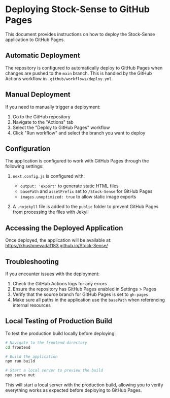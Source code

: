 # Deploying Stock-Sense to GitHub Pages

This document provides instructions on how to deploy the Stock-Sense application to GitHub Pages.

## Automatic Deployment

The repository is configured to automatically deploy to GitHub Pages when changes are pushed to the `main` branch. This is handled by the GitHub Actions workflow in `.github/workflows/deploy.yml`.

## Manual Deployment

If you need to manually trigger a deployment:

1. Go to the GitHub repository
2. Navigate to the "Actions" tab
3. Select the "Deploy to GitHub Pages" workflow
4. Click "Run workflow" and select the branch you want to deploy

## Configuration

The application is configured to work with GitHub Pages through the following settings:

1. `next.config.js` is configured with:
   - `output: 'export'` to generate static HTML files
   - `basePath` and `assetPrefix` set to `/Stock-Sense` for GitHub Pages
   - `images.unoptimized: true` to allow static image exports

2. A `.nojekyll` file is added to the `public` folder to prevent GitHub Pages from processing the files with Jekyll

## Accessing the Deployed Application

Once deployed, the application will be available at:
https://khushmevada1183.github.io/Stock-Sense/

## Troubleshooting

If you encounter issues with the deployment:

1. Check the GitHub Actions logs for any errors
2. Ensure the repository has GitHub Pages enabled in Settings > Pages
3. Verify that the source branch for GitHub Pages is set to `gh-pages`
4. Make sure all paths in the application use the `basePath` when referencing internal resources

## Local Testing of Production Build

To test the production build locally before deploying:

```bash
# Navigate to the frontend directory
cd frontend

# Build the application
npm run build

# Start a local server to preview the build
npx serve out
```

This will start a local server with the production build, allowing you to verify everything works as expected before deploying to GitHub Pages. 